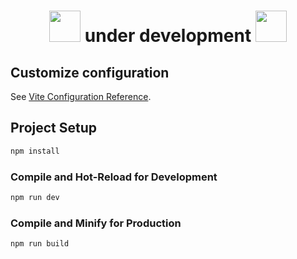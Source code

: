 <div align="center"><h1><img height="50em" src="https://cdn-icons-png.flaticon.com/512/1768/1768400.png"> under development <img height="50em" src="https://cdn-icons-png.flaticon.com/512/1768/1768400.png"></h1></div> 


## Customize configuration

See [Vite Configuration Reference](https://vitejs.dev/config/).

## Project Setup

```sh
npm install
```

### Compile and Hot-Reload for Development

```sh
npm run dev
```

### Compile and Minify for Production

```sh
npm run build
```
